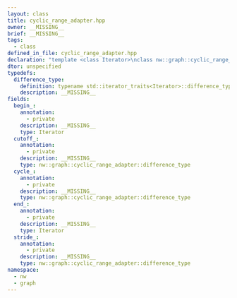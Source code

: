 ```yaml
---
layout: class
title: cyclic_range_adapter.hpp
owner: __MISSING__
brief: __MISSING__
tags:
  - class
defined_in_file: cyclic_range_adapter.hpp
declaration: "template <class Iterator>\nclass nw::graph::cyclic_range_adapter;"
dtor: unspecified
typedefs:
  difference_type:
    definition: typename std::iterator_traits<Iterator>::difference_type
    description: __MISSING__
fields:
  begin_:
    annotation:
      - private
    description: __MISSING__
    type: Iterator
  cutoff_:
    annotation:
      - private
    description: __MISSING__
    type: nw::graph::cyclic_range_adapter::difference_type
  cycle_:
    annotation:
      - private
    description: __MISSING__
    type: nw::graph::cyclic_range_adapter::difference_type
  end_:
    annotation:
      - private
    description: __MISSING__
    type: Iterator
  stride_:
    annotation:
      - private
    description: __MISSING__
    type: nw::graph::cyclic_range_adapter::difference_type
namespace:
  - nw
  - graph
---
```

